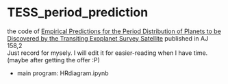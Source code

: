 # TESS_period_prediction
the code of [Empirical Predictions for the Period Distribution of Planets to be Discovered by the Transiting Exoplanet Survey Satellite](https://iopscience.iop.org/article/10.3847/1538-3881/ab2a7a) published in AJ 158,2<br>
Just record for mysely. I will edit it for easier-reading when I have time. (maybe after getting the offer :P)<br>
* main program: HRdiagram.ipynb
